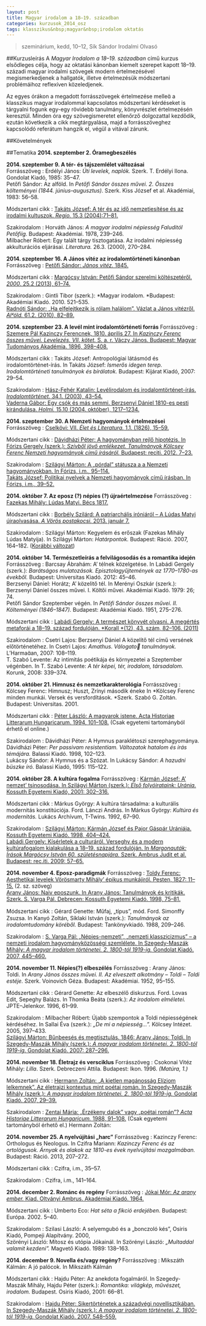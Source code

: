 ```yaml
---
layout: post
title: Magyar irodalom a 18–19. században
categories: kurzusok_2014_osz
tags: klasszikus&nbsp;magyar&nbsp;irodalom oktatás
---
```


> szeminárium, kedd, 10–12, Sík Sándor Irodalmi Olvasó

##Kurzusleírás
A *Magyar Irodalom a 18–19. században* című kurzus elsődleges célja, hogy az oktatási kánonban kiemelt szerepet kapott 18–19. századi magyar irodalmi szövegek
modern értelmezésével megismerkedjenek a hallgatók, illetve értelmezésük módszertani problémáihoz reflexíven közeledjenek.

Az egyes órákon a megadott forrásszövegek értelmezése melle a klasszikus magyar irodalommal kapcsolatos módszertani kérdéseket is tárgyalni fogunk egy-egy rövidebb tanulmány, könyvrészlet értelmezésén keresztül. Minden óra egy szövegismeretet ellenőrző dolgozattal kezdődik, ezután következik a cikk megtárgyalása,
majd a forrásszöveghez kapcsolódó referátum hangzik el, végül a vitával zárunk.

##Követelmények

##Tematika
**2014\. szeptember 2. Óramegbeszélés**

**2014\. szeptember 9. A tér- és tájszemlélet változásai**  
Forrásszöveg
:    Erdélyi János: *Úti levelek, naplók.* Szerk. T. Erdélyi Ilona. Gondolat Kiadó, 1985: 35–47.  
    Petőfi Sándor: Az alföld. In *Petőfi Sándor összes művei. 2. Összes költeményei (1844. június–augusztus)*. Szerk. Kiss József et al. Akadémiai, 1983: 56–58.  

Módszertani cikk
:    [Takáts József: A tér és az idő nemzetiesítése és az irodalmi kultuszok. *Regio.* 15.3 (2004):71–81.](http://epa.oszk.hu/00000/00036/00055/pdf/71-81.pdf)  

Szakirodalom
:    Horváth János: *A magyar irodalmi népiesség Faluditól Petőfiig.* Budapest: Akadémiai. 1978, 239–246.  
    Milbacher Róbert: Egy talált tárgy tisztogatása. Az irodalmi népiesség akkulturációs eljárásai. *Literatura.* 26.3. (2000), 270–284.

**2014\. szeptember 16. A János vitéz az irodalomtörténeti kánonban**
Forrásszöveg
:   [Petőfi Sándor: *János vitéz.* 1845.](http://nbn.urn.hu/N2L?urn:nbn:hu-99240)

Módszertani cikk
:   [Margócsy István: Petőfi Sándor szerelmi költészetéről. *2000*. 25.2 (2013), 61–74.](http://ketezer.hu/2013/07/a-szerelem-orszaga/)

Szakirodalom
:   Gintli Tibor (szerk.): *Magyar irodalom. *Budapest: Akadémiai Kiadó. 2010. 521–535.  
    [Radnóti Sándor: „Ha elfelejtkezik is rólam halálom”. Vázlat a János vitézről. *Alöld.* 61.2. (2010), 82–89.](http://epa.oszk.hu/00000/00002/00138/radnoti.htm)

**2014\. szeptember 23. A levél mint irodalomtörténeti forrás**
Forrásszöveg
:   [Szemere Pál Kazinczy Ferencnek, 1810. április 27. In *Kazinczy Ferenc összes művei. Levelezés. VII. kötet.* S. a. r. Váczy János. Budapest: Magyar Tudományos Akadémia. 1896, 398–408.](http://hdl.handle.net/2437/101330)

Módszertani cikk
:   Takáts József: Antropológiai látásmód és irodalomtörténet-írás. In Takáts József: *Ismerős idegen terep. Irodalomtörténeti tanulmányok és bírálatok.* Budapest: Kijárat Kiadó, 2007: 29–54.

Szakirodalom
:   [Hász-Fehér Katalin: Levélirodalom és irodalomtörténet-írás. *Irodalomtörténet.* 34.1. (2003), 43–54.](http://www.irodalomtortenet.hu/pdf/IT_2003-1.pdf)  
    [Vaderna Gábor: Egy csók és más semmi. Berzsenyi Dániel 1810-es pesti kirándulása. *Holmi.* 15.10 (2004. október), 1217–1234.](http://epa.oszk.hu/01000/01050/00010/pdf/)

**2014\. szeptember 30. A Nemzeti hagyományok értelmezései**
Forrásszöveg
:   [Cselkövi: VII. *Élet és Literatura.* 1.1. (1826), 15–59.](http://www.kiad.hu/bibl/nemzetihagy/index.php?sorszam=1)

Módszertani cikk
:   [Dávidházi Péter: A hagyományban rejlő hipotézis. In Fórizs Gergely (szerk.): *Szívből jövő emlékezet. Tanulmányok Kölcsey Ferenc Nemzeti hagyományok című írásáról.* Budapest: reciti. 2012. 7–23.](http://www.reciti.hu/wp-content/uploads/1_dp.pdf)

Szakirodalom
:   [Szilágyi Márton: A „pórdal” státusza a a Nemzeti hagyományokban. In Fórizs, i.m., 95–114.](http://www.reciti.hu/wp-content/uploads/6_szm.pdf)  
    [Takáts József: Politikai nyelvek a Nemzeti hagyományok című írásban. In Fórizs, i.m., 39–52.](http://www.reciti.hu/wp-content/uploads/3_tj.pdf)

**2014\. október 7. Az eposz (?) népies (?) újraértelmezése**
Forrásszöveg
:   [Fazekas Mihály: Lúdas Matyi. Bécs 1817.](http://mek.oszk.hu/00600/00648/00648.htm)

Módszertani cikk
:   [Borbély Szilárd: A patriarchális iróniáról – A Lúdas Matyi újraolvasása. *A Vörös postakocsi.* 2013. január 7.](http://www.avorospostakocsi.hu/2013/01/07/a-patriarchalis-ironiarol-a-ludas-matyi-ujraolvasasa/)

Szakirodalom
:   Szilágyi Márton: Kegyelem és erőszak (Fazekas Mihály Lúdas Matyija). In Szilágyi Márton: *Határpontok.* Budapest: Ráció. 2007, 164–182. ([Korábbi változat](http://epa.oszk.hu/00000/00002/00075/szilagyi.html))

**2014. október 14. Természetleírás a felvilágosodás és a romantika idején**
Forrásszöveg
:   Barcsay Ábrahám: A’ télnek közelgetése. In Labádi Gergely (szerk.): *Barátságos mulatozások. Episztolagyűjtemények az 1770–1780-as évekből.* Budapest: Universitas Kiadó. 2012: 45–46.  
    Berzsenyi Dániel: Horátz; A’ közelitő tél. In Merényi Oszkár (szerk.): Berzsenyi Dániel összes művei. I. Költői művei. Akadémiai Kiadó. 1979: 26; 74.  
    Petőfi Sándor Szeptember végén. In *Petőfi Sándor összes művei. II. Költeményei (1846–1847).* Budapest: Akadémiai Kiadó. 1951, 275–276.

Módszertani cikk
:   [Labádi Gergely: A természet könyvét olvasni. A megértés metaforái a 18–19. század fordulóján. *Korall *(12), 43. szám, 82–106. (2011)](https://www.academia.edu/1909872/A_termeszet_konyvet_olvasni._A_megertes_metaforai_a_18-19._szazad_fordulojan)

Szakirodalom
:   Csetri Lajos: Berzsenyi Dániel A közelítő tél című versének előtörténetéhez. In Csetri Lajos: *Amathus. Válogato tanulmányok.* L’Harmaan, 2007: 108–119.  
    T. Szabó Levente: Az intimitás poétikája és környezetei a Szeptember végénben. In T. Szabó Levente: *A tér képei, tér, irodalom, társadalom.* Korunk, 2008: 339–374.

**2014\. október 21. Himnusz és nemzetkarakterológia**
Forrásszöveg
:   Kölcsey Ferenc: Himnusz; Huszt, Zrínyi második éneke In *Kölcsey Ferenc minden munkái. Versek és versfordítások. *Szerk. Szabó G. Zoltán. Budapest: Universitas. 2001.

Módszertani cikk
:   [Péter László: A magyarok istene. Acta Historiae Litterarum Hungaricarum. 1994, 101–108.](http://digit.bibl.u-szeged.hu/00000/00004/00025/hist_litt_hung_026_101-108.pdf) (Csak egyetemi tartományból érhető el online.)

Szakirodalom
:   Dávidházi Péter: A Hymnus paraklétoszi szerephagyománya. Dávidházi Péter: *Per passivam resistentiam. Változatok hatalom és írás témájára.* Balassi Kiadó. 1998, 102–123.  
    Lukácsy Sándor: A Hymnus és a Szózat. In Lukácsy Sándor: *A hazudni büszke író.* Balassi Kiadó, 1995: 115–122.

**2014. október 28. A kultúra fogalma**
Forrásszöveg
:   [Kármán József: A’ nemzet’ tsinosodása. In Szilágyi Márton (szerk.): *Első folyóirataink: Uránia.* Kossuth Egyetemi Kiadó, 2001: 302–316.](http://hdl.handle.net/2437/101460)

Módszertani cikk
:   Márkus György: A kultúra társadalma: a kulturális modernitás konstitúciója. Ford. Lánczi András. In Márkus György: *Kultúra és modernitás.* Lukács Archívum, T-Twins. 1992, 67–90.

Szakirodalom
:   [Szilágyi Márton: Kármán József és Pajor Gáspár Urániája. Kossuth Egyetemi Kiadó. 1998, 404–424.](http://hdl.handle.net/2437/101430)  
    [Labádi Gergely: Kísérletek a culturáról. Verseghy és a modern kultúrafogalom kialakulása a 18–19. század fordulóján. In *Margonauták: Írások Margócsy István 60. születésnapjára.* Szerk. Ambrus Judit et al. Budapest: rec.iti. 2009: 57–65.](http://publicatio.bibl.u-szeged.hu/1257/)

**2014. november 4. Eposz-paradigmák**
Forrásszöveg
:   [Toldy Ferenc: Aesthetikai levelek Vörösmarty Mihály’ épikus munkájiról. Pesten, 1827: 11–15.](http://www.kiad.hu/bibl/10102007.pdf) (2. sz. szöveg)  
    [Arany János: Naiv eposzunk. In Arany János: Tanulmányok és kritikák. Szerk. S. Varga Pál. Debrecen: Kossuth Egyetemi Kiadó. 1998, 75–81.](http://syrena.elte.hu/og/historia/Naiv.pdf)

Módszertani cikk
:   Gérard Genette: Műfaj, „típus”, mód. Ford. Simonﬀy Zsuzsa. In Kanyó Zoltán, Síklaki István (szerk.): *Tanulmányok az irodalomtudomány köréből.* Budapest: Tankönyvkiadó. 1988, 209–246.

Szakirodalom
:   [S. Varga Pál: „Népies-nemzeti”, „nemzeti klasszicizmus” – a nemzeti irodalom hagyományközösségi szemlélete. In Szegedy-Maszák Mihály: *A magyar irodalom történetei. 2. 1800-tól 1919-ig.* Gondolat Kiadó. 2007, 445–460.](http://villanyspenot.hu/?p=szoveg&n=12241)

**2014. november 11. Népies(?) elbeszélés**
Forrásszöveg
:   Arany János: Toldi. In *Arany János összes művei. II. Az elveszett alkotmány – Toldi – Toldi estéje.* Szerk. Voinovich Géza. Budapest: Akadémiai. 1952, 95–155.

Módszertani cikk
:   Gérard Genette: Az elbeszélő diskurzus. Ford. Lovas Edit, Sepeghy Balázs. In Thomka Beáta (szerk.): *Az irodalom elméletei.* JPTE–Jelenkor. 1996, 61–99.

Szakirodalom
:   Milbacher Róbert: Újabb szempontok a Toldi népiességének kérdéséhez. In Sallai Éva (szerk.): *„De mi a népiesség...”.* Kölcsey Intézet. 2005, 397–433.  
    [Szilágyi Márton: Bűnbeesés és megtisztulás. 1846: Arany János: Toldi. In Szegedy-Maszák Mihály (szerk.): *A magyar irodalom történetei. 2. 1800-tól 1919-ig.* Gondolat Kiadó. 2007: 287–296.](http://villanyspenot.hu/?p=szoveg&n=12237)

**2014. november 18. Életrajz és versciklus**
Forrásszöveg
:   Csokonai Vitéz Mihály: *Lilla*. Szerk. Debreczeni Attila. Budapest: Ikon. 1996. *(Matúra, 1.)*

Módszertani cikk
:   [Hermann Zoltán: „A kietlen magánosság Elíziom lelkemnek”. Az életrajzi kontextus mint poétai román. In Szegedy-Maszák Mihály (szerk.): *A magyar irodalom történetei. 2. 1800-tól 1919-ig.* Gondolat Kiadó. 2007, 29–39.](http://villanyspenot.hu/?p=szoveg&n=12312)

Szakirodalom
:   [Zentai Mária: „Érzékeny dalok” vagy „poétai román”? *Acta Historiae Litterarum Hungaricum.* 1988, 91–108.](http://digit.bibl.u-szeged.hu/00000/00004/00024/hist_litt_hung_025_091-108.pdf) (Csak egyetemi tartományból érhető el.)
    Hermann Zoltán: 

**2014. november 25. A nyelvújítási „harc”**
Forrásszöveg
:   Kazinczy Ferenc: Orthologus és Neologus. In Czifra Mariann: *Kazinczy Ferenc és az ortológusok. Árnyak és alakok az 1810-es évek nyelvújítási mozgalmában.* Budapest: Ráció. 2013, 207–272.

Módszertani cikk
:   Czifra, i.m., 35–57.

Szakirodalom
:   Czifra, i.m., 141–164.

**2014. december 2. Románc és regény**
Forrásszöveg
:   [Jókai Mór: *Az arany ember.* Kiad. Oltványi Ambrus. Akadémiai Kiadó. 1964.](http://mek.oszk.hu/05500/05571/)

Módszertani cikk
:   Umberto Eco: *Hat séta a fikció erdejében.* Budapest: Európa. 2002. 5–40.

Szakirodalom
:   Szilasi László: A selyemgubó és a „bonczoló kés”, Osiris Kiadó, Pompeji Alapítvány. 2000,  
    Szörényi László: Mítosz és utópia Jókainál. In Szörényi László: *„Multaddal valamit kezdeni”.* Magvető Kiadó. 1989: 138–163.

**2014. december 9. Novella és/vagy regény?**
Forrásszöveg
:   Mikszáth Kálmán: A jó palócok. In Mikszáth Kálmán

Módszertani cikk
:   Hajdu Péter: Az anekdota fogalmáról. In Szegedy-Maszák Mihály, Hajdu Péter (szerk.): *Romantika: világkép, művészet, irodalom.* Budapest. Osiris Kiadó, 2001: 66–81.

Szakirodalom
:   [Hajdu Péter: Sikertörténetek a századvégi novellisztikában. In Szegedy-Maszák Mihály (szerk.): *A magyar irodalom történetei. 2. 1800-tól 1919-ig.* Gondolat Kiadó. 2007. 548–559.](http://villanyspenot.hu/?p=szoveg&n=12283)
